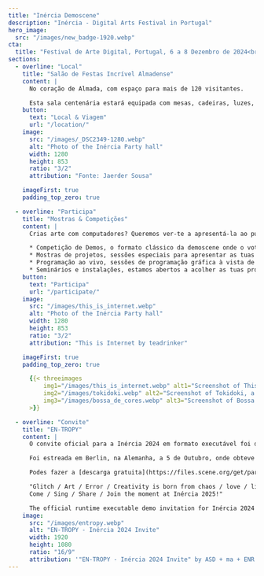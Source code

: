 ```yaml
---
title: "Inércia Demoscene"
description: "Inércia - Digital Arts Festival in Portugal"
hero_image:
  src: "/images/new_badge-1920.webp"
cta:
  title: "Festival de Arte Digital, Portugal, 6 a 8 Dezembro de 2024<br />Mostra-nos o que tens feito!"
sections:
  - overline: "Local"
    title: "Salão de Festas Incrível Almadense"
    content: |
      No coração de Almada, com espaço para mais de 120 visitantes.

      Esta sala centenária estará equipada com mesas, cadeiras, luzes, projeção full HD e sistema de som adequado para mostrar ao mundo os teus trabalhos de arte digital.
    button:
      text: "Local & Viagem"
      url: "/location/"
    image:
      src: "/images/_DSC2349-1280.webp"
      alt: "Photo of the Inércia Party hall"
      width: 1280
      height: 853
      ratio: "3/2"
      attribution: "Fonte: Jaerder Sousa"

    imageFirst: true
    padding_top_zero: true

  - overline: "Participa"
    title: "Mostras & Competições"
    content: |
      Crias arte com computadores? Queremos ver-te a apresentá-la ao público na Inércia! Temos vários modos de participação:

      * Competição de Demos, o formato clássico da demoscene onde o voto do público determina o vencedor.
      * Mostras de projetos, sessões especiais para apresentar as tuas obras digitais originais sem escrutínio de votação do público.
      * Programação ao vivo, sessões de programação gráfica à vista de todos.
      * Seminários e instalações, estamos abertos a acolher as tuas propostas.
    button:
      text: "Participa"
      url: "/participate/"
    image:
      src: "/images/this_is_internet.webp"
      alt: "Photo of the Inércia Party hall"
      width: 1280
      height: 853
      ratio: "3/2"
      attribution: "This is Internet by teadrinker"

    imageFirst: true
    padding_top_zero: true

      {{< threeimages
          img1="/images/this_is_internet.webp" alt1="Screenshot of This Is Internet, a demo by teadrinker" caption1="'This Is Internet' by teadrinker (2023)"
          img2="/images/tokidoki.webp" alt2="Screenshot of Tokidoki, a demo by Gaia Space Agency" caption2="'Tokidoki' by Gaia Space Agency (2022)"
          img3="/images/bossa_de_cores.webp" alt3="Screenshot of Bossa de Cores, a demo by 5711 & Accession & Farbrausch" caption3="'Bossa de Cores' by 5711 & Accession & Farbrausch (2020)"
      >}}

  - overline: "Convite"
    title: "EN-TROPY"
    content: |
      O convite oficial para a Inércia 2024 em formato executável foi desenvolvido em colaboração entre os Andromeda Software Development, minimalartifact e Enough Records.

      Foi estreada em Berlin, na Alemanha, a 5 de Outubro, onde obteve o segundo lugar na competição de demos da Deadline 2024.

      Podes fazer a [descarga gratuita](https://files.scene.org/get/parties/2024/deadline24/pc_demo/asd-ma-er-entropy.zip) através da página da scene.org e executar no teu próprio computador, se tiveres sistema operativo Windows e uma placa gráfica moderna.

      "Glitch / Art / Error / Creativity is born from chaos / love / life.
      Come / Sing / Share / Join the moment at Inércia 2025!"

      The official runtime executable demo invitation for Inércia 2024 was developed in collaboration between Andromeda Software Development, minimalartifact and Enough Records.
    image:
      src: "/images/entropy.webp"
      alt: "EN-TROPY - Inércia 2024 Invite"
      width: 1920
      height: 1080
      ratio: "16/9"
      attribution: '"EN-TROPY - Inércia 2024 Invite" by ASD + ma + ENR'
---
```

